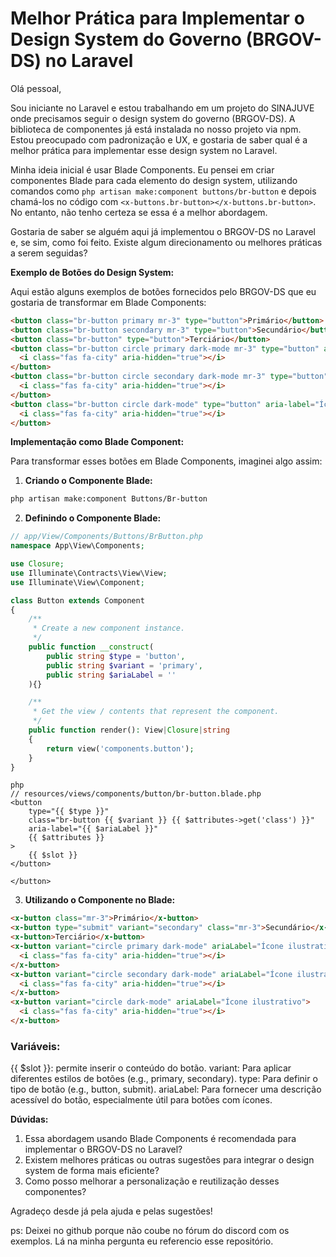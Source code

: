 # Melhor Prática para Implementar o Design System do Governo (BRGOV-DS) no Laravel

Olá pessoal,

Sou iniciante no Laravel e estou trabalhando em um projeto do SINAJUVE onde precisamos seguir o design system do governo (BRGOV-DS). A biblioteca de componentes já está instalada no nosso projeto via npm. Estou preocupado com padronização e UX, e gostaria de saber qual é a melhor prática para implementar esse design system no Laravel.

Minha ideia inicial é usar Blade Components. Eu pensei em criar componentes Blade para cada elemento do design system, utilizando comandos como `php artisan make:component buttons/br-button` e depois chamá-los no código com `<x-buttons.br-button></x-buttons.br-button>`. No entanto, não tenho certeza se essa é a melhor abordagem.

Gostaria de saber se alguém aqui já implementou o BRGOV-DS no Laravel e, se sim, como foi feito. Existe algum direcionamento ou melhores práticas a serem seguidas?

**Exemplo de Botões do Design System:**

Aqui estão alguns exemplos de botões fornecidos pelo BRGOV-DS que eu gostaria de transformar em Blade Components:

```html
<button class="br-button primary mr-3" type="button">Primário</button>
<button class="br-button secondary mr-3" type="button">Secundário</button>
<button class="br-button" type="button">Terciário</button>
<button class="br-button circle primary dark-mode mr-3" type="button" aria-label="Ícone ilustrativo">
  <i class="fas fa-city" aria-hidden="true"></i>
</button>
<button class="br-button circle secondary dark-mode mr-3" type="button" aria-label="Ícone ilustrativo">
  <i class="fas fa-city" aria-hidden="true"></i>
</button>
<button class="br-button circle dark-mode" type="button" aria-label="Ícone ilustrativo">
  <i class="fas fa-city" aria-hidden="true"></i>
</button>
```

**Implementação como Blade Component:**

Para transformar esses botões em Blade Components, imaginei algo assim:

1. **Criando o Componente Blade:**

```bash
php artisan make:component Buttons/Br-button
```

2. **Definindo o Componente Blade:**

```php
// app/View/Components/Buttons/BrButton.php
namespace App\View\Components;

use Closure;
use Illuminate\Contracts\View\View;
use Illuminate\View\Component;

class Button extends Component
{
    /**
     * Create a new component instance.
     */
    public function __construct(
        public string $type = 'button',
        public string $variant = 'primary',
        public string $ariaLabel = ''
    ){}

    /**
     * Get the view / contents that represent the component.
     */
    public function render(): View|Closure|string
    {
        return view('components.button');
    }
}
```
```
php
// resources/views/components/button/br-button.blade.php
<button 
    type="{{ $type }}" 
    class="br-button {{ $variant }} {{ $attributes->get('class') }}"
    aria-label="{{ $ariaLabel }}"
    {{ $attributes }}
>
    {{ $slot }}
</button>

</button>
```

3. **Utilizando o Componente no Blade:**

```html
<x-button class="mr-3">Primário</x-button>
<x-button type="submit" variant="secondary" class="mr-3">Secundário</x-button>
<x-button>Terciário</x-button>
<x-button variant="circle primary dark-mode" ariaLabel="Ícone ilustrativo" class="mr-3">
  <i class="fas fa-city" aria-hidden="true"></i>
</x-button>
<x-button variant="circle secondary dark-mode" ariaLabel="Ícone ilustrativo" class="mr-3">
  <i class="fas fa-city" aria-hidden="true"></i>
</x-button>
<x-button variant="circle dark-mode" ariaLabel="Ícone ilustrativo">
  <i class="fas fa-city" aria-hidden="true"></i>
</x-button>
```

### Variáveis:
{{ $slot }}: permite inserir o conteúdo do botão.
variant: Para aplicar diferentes estilos de botões (e.g., primary, secondary).
type: Para definir o tipo de botão (e.g., button, submit).
ariaLabel: Para fornecer uma descrição acessível do botão, especialmente útil para botões com ícones.


**Dúvidas:**

1. Essa abordagem usando Blade Components é recomendada para implementar o BRGOV-DS no Laravel?
2. Existem melhores práticas ou outras sugestões para integrar o design system de forma mais eficiente?
3. Como posso melhorar a personalização e reutilização desses componentes?

Agradeço desde já pela ajuda e pelas sugestões!


ps: Deixei no github porque não coube no fórum do discord com os exemplos. Lá na minha pergunta eu referencio esse repositório.
